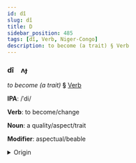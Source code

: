 ```yaml
---
id: dî
slug: dî
title: D
sidebar_position: 485
tags: [dî, Verb, Niger-Congo]
description: to become (a trait) § Verb
---
```


### dî&emsp;<span kind="abugida">ʌɟ</span>

*to become (a trait)* **§** [Verb](../../tags/Verb)

**IPA**: /ˈdi/

**Verb**: to become/change

**Noun**: a quality/aspect/trait

**Modifier**: aspectual/beable

<details>
    <summary>Origin</summary>
    Yoruba di /di/<br/>
    <em>Niger-Congo Language Family</em>
</details>